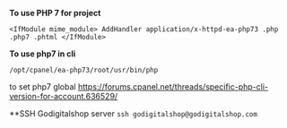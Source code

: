 **To use PHP 7 for project**

`
<IfModule mime_module>
  AddHandler application/x-httpd-ea-php73 .php .php7 .phtml
</IfModule>
`

**To use php7 in cli**

`/opt/cpanel/ea-php73/root/usr/bin/php`


to set php7 global 
https://forums.cpanel.net/threads/specific-php-cli-version-for-account.636529/



**SSH Godigitalshop server
`ssh godigitalshop@godigitalshop.com`
